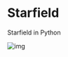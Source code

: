 # Starfield

Starfield in Python

![img](https://user-images.githubusercontent.com/77177207/150484490-5235a54d-31a0-46dc-b0c1-63a40cf6543f.PNG)
